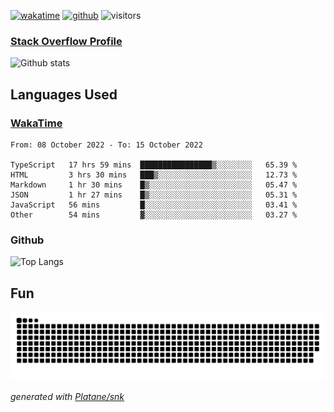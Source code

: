 [![wakatime](https://wakatime.com/badge/user/82c377cd-a54c-404c-b7df-177b313ca539.svg)](https://wakatime.com/@82c377cd-a54c-404c-b7df-177b313ca539)
[![github](https://img.shields.io/github/followers/xinthose?logo=github&style=plastic)](https://github.com/alanhamlett?tab=followers)
![visitors](https://visitor-badge.glitch.me/badge?page_id=xinthose&left_color=green&right_color=red)
### [Stack Overflow Profile](https://stackoverflow.com/users/4056146/xinthose)

![Github stats](https://github-readme-stats.vercel.app/api?username=xinthose&show_icons=true&theme=radical&count_private=true)

## Languages Used

### [WakaTime](https://wakatime.com/)
<!--START_SECTION:waka-->

```text
From: 08 October 2022 - To: 15 October 2022

TypeScript   17 hrs 59 mins  ████████████████▒░░░░░░░░   65.39 %
HTML         3 hrs 30 mins   ███▒░░░░░░░░░░░░░░░░░░░░░   12.73 %
Markdown     1 hr 30 mins    █▒░░░░░░░░░░░░░░░░░░░░░░░   05.47 %
JSON         1 hr 27 mins    █▒░░░░░░░░░░░░░░░░░░░░░░░   05.31 %
JavaScript   56 mins         █░░░░░░░░░░░░░░░░░░░░░░░░   03.41 %
Other        54 mins         ▓░░░░░░░░░░░░░░░░░░░░░░░░   03.27 %
```

<!--END_SECTION:waka-->

### Github

![Top Langs](https://github-readme-stats.vercel.app/api/top-langs/?username=xinthose)

## Fun
![github contribution grid snake animation](https://raw.githubusercontent.com/xinthose/xinthose/output/github-contribution-grid-snake.svg)

_generated with [Platane/snk](https://github.com/Platane/snk)_
